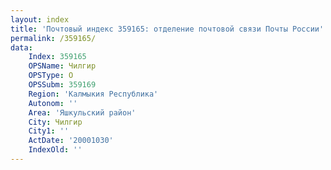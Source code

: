 ```yaml
---
layout: index
title: 'Почтовый индекс 359165: отделение почтовой связи Почты России'
permalink: /359165/
data:
    Index: 359165
    OPSName: Чилгир
    OPSType: О
    OPSSubm: 359169
    Region: 'Калмыкия Республика'
    Autonom: ''
    Area: 'Яшкульский район'
    City: Чилгир
    City1: ''
    ActDate: '20001030'
    IndexOld: ''
---
```

